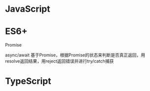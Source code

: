 # JavaScript


# ES6+
Promise

async/await
  基于Promise，根据Promise的状态来判断是否真正返回，用resolve返回结果，用reject返回错误并进行try/catch捕获

# TypeScript
